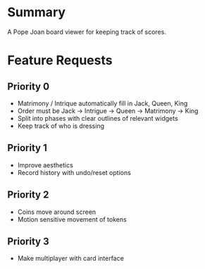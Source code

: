 # Summary

A Pope Joan board viewer for keeping track of scores.


# Feature Requests

## Priority 0

* Matrimony / Intrique automatically fill in Jack, Queen, King
* Order must be Jack -> Intrigue -> Queen -> Matrimony -> King
* Split into phases with clear outlines of relevant widgets
* Keep track of who is dressing

## Priority 1

* Improve aesthetics
* Record history with undo/reset options

## Priority 2

* Coins move around screen
* Motion sensitive movement of tokens

## Priority 3

* Make multiplayer with card interface
